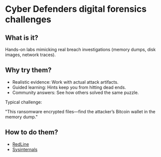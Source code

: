# Cyber Defenders digital forensics challenges

## What is it?

Hands-on labs mimicking real breach investigations (memory dumps, disk images, network traces).

## Why try them?

* Realistic evidence: Work with actual attack artifacts.
* Guided learning: Hints keep you from hitting dead ends.
* Community answers: See how others solved the same puzzle.

Typical challenge:

"This ransomware encrypted files—find the attacker’s Bitcoin wallet in the memory dump."

## How to do them?

* [RedLine](redline.md)
* [Sysinternals](sysinternals.md)
